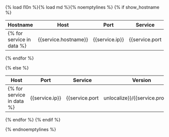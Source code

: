 {% load l10n %}{% load md %}{% noemptylines %}
{% if show_hostname %}

| Hostname | Host | Port | Service | Version |
| ------- | ------- | ------- | ------- | ------- |
{% for service in data %}| {{service.hostname}} | {{service.ip}} | {{service.port|unlocalize}}/{{service.protocol}} | {{service.service|default:"n/a"}} | {{service.version|default:"n/a"}} |
{% endfor %}

{% else %}

| Host | Port | Service | Version |
| ------- | ------- | ------- | ------- |
{% for service in data %}| {{service.ip}} | {{service.port|unlocalize}}/{{service.protocol}} | {{service.service|default:"n/a"}} | {{service.version|default:"n/a"}} |
{% endfor %}
{% endif %}

{% endnoemptylines %}